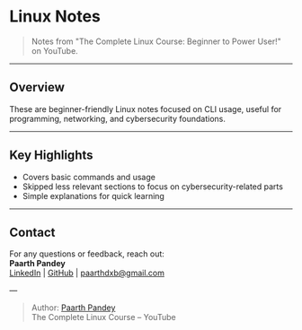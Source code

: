 # Linux Notes

> Notes from "The Complete Linux Course: Beginner to Power User!" on YouTube.

---

## Overview

These are beginner-friendly Linux notes focused on CLI usage, useful for programming, networking, and cybersecurity foundations.

---

## Key Highlights

- Covers basic commands and usage
- Skipped less relevant sections to focus on cybersecurity-related parts
- Simple explanations for quick learning

---

## Contact

For any questions or feedback, reach out:  
**Paarth Pandey**  
[LinkedIn](https://www.linkedin.com/in/paarth-pandey-13779529b/) | [GitHub](https://github.com/paarthpandey10) | paarthdxb@gmail.com

—

> Author: [Paarth Pandey](https://github.com/paarthpandey10)  
> The Complete Linux Course – YouTube
